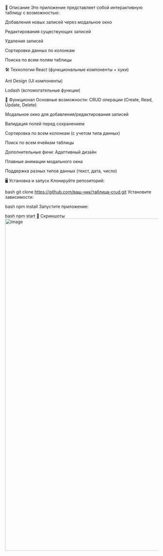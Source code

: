 📝 Описание
Это приложение представляет собой интерактивную таблицу с возможностью:

Добавления новых записей через модальное окно

Редактирования существующих записей

Удаления записей

Сортировки данных по колонкам

Поиска по всем полям таблицы

🛠 Технологии
React (функциональные компоненты + хуки)

Ant Design (UI компоненты)

Lodash (вспомогательные функции)


🚀 Функционал
Основные возможности:
CRUD операции (Create, Read, Update, Delete)

Модальное окно для добавления/редактирования записей

Валидация полей перед сохранением

Сортировка по всем колонкам (с учетом типа данных)

Поиск по всем ячейкам таблицы

Дополнительные фичи:
Адаптивный дизайн

Плавные анимации модального окна

Поддержка разных типов данных (текст, дата, число)

🖥 Установка и запуск
Клонируйте репозиторий:

bash
git clone https://github.com/ваш-ник/таблица-crud.git
Установите зависимости:

bash
npm install
Запустите приложение:

bash
npm start
📸 Скриншоты
<img width="1320" height="1092" alt="image" src="https://github.com/user-attachments/assets/c8e0a68e-3581-4414-b68c-bae5d7c5279d" />
